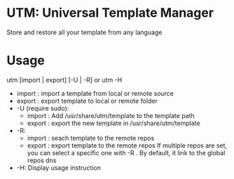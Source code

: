 # UTM: Universal Template Manager
Store and restore all your template from any language
# Usage
utm [import | export] [-U | -R] or utm -H
- import : import a template from local or remote source
- export : export template to local or remote folder
- -U (require sudo):
   - import : Add /usr/share/utm/template to the template path
   - export : export the new template in /usr/share/utm/template
- -R:
  - import : seach template to the remote repos
  - export : export template to the remote repos
  If multiple repos are set, you can select a specific one with -R <Link to the remote repos>. By default, it link to the global repos dns
- -H:
  Display usage instruction

